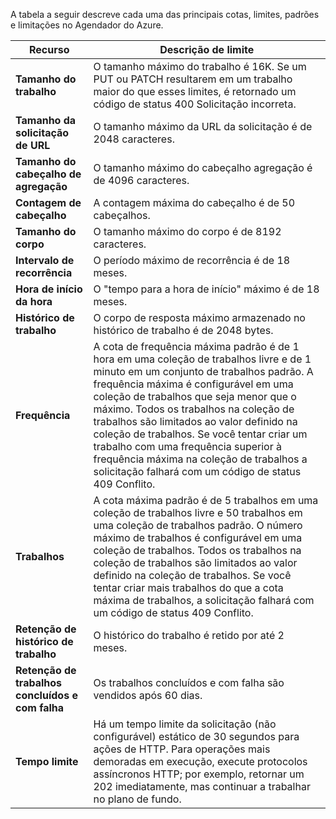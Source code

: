 A tabela a seguir descreve cada uma das principais cotas, limites, padrões e limitações no Agendador do Azure.

|Recurso|Descrição de limite|
|---|---|
|**Tamanho do trabalho**|O tamanho máximo do trabalho é 16K. Se um PUT ou PATCH resultarem em um trabalho maior do que esses limites, é retornado um código de status 400 Solicitação incorreta.|
|**Tamanho da solicitação de URL**|O tamanho máximo da URL da solicitação é de 2048 caracteres.|
|**Tamanho do cabeçalho de agregação**|O tamanho máximo do cabeçalho agregação é de 4096 caracteres.|
|**Contagem de cabeçalho**|A contagem máxima do cabeçalho é de 50 cabeçalhos.|
|**Tamanho do corpo**|O tamanho máximo do corpo é de 8192 caracteres.|
|**Intervalo de recorrência**|O período máximo de recorrência é de 18 meses.|
|**Hora de início da hora**|O "tempo para a hora de início" máximo é de 18 meses.|
|**Histórico de trabalho**|O corpo de resposta máximo armazenado no histórico de trabalho é de 2048 bytes.|
|**Frequência**|A cota de frequência máxima padrão é de 1 hora em uma coleção de trabalhos livre e de 1 minuto em um conjunto de trabalhos padrão. A frequência máxima é configurável em uma coleção de trabalhos que seja menor que o máximo. Todos os trabalhos na coleção de trabalhos são limitados ao valor definido na coleção de trabalhos. Se você tentar criar um trabalho com uma frequência superior à frequência máxima na coleção de trabalhos a solicitação falhará com um código de status 409 Conflito.|
|**Trabalhos**|A cota máxima padrão é de 5 trabalhos em uma coleção de trabalhos livre e 50 trabalhos em uma coleção de trabalhos padrão. O número máximo de trabalhos é configurável em uma coleção de trabalhos. Todos os trabalhos na coleção de trabalhos são limitados ao valor definido na coleção de trabalhos. Se você tentar criar mais trabalhos do que a cota máxima de trabalhos, a solicitação falhará com um código de status 409 Conflito.|
|**Retenção de histórico de trabalho**|O histórico do trabalho é retido por até 2 meses.|
|**Retenção de trabalhos concluídos e com falha**|Os trabalhos concluídos e com falha são vendidos após 60 dias.|
|**Tempo limite**|Há um tempo limite da solicitação (não configurável) estático de 30 segundos para ações de HTTP. Para operações mais demoradas em execução, execute protocolos assíncronos HTTP; por exemplo, retornar um 202 imediatamente, mas continuar a trabalhar no plano de fundo.|

<!---HONumber=August15_HO6-->